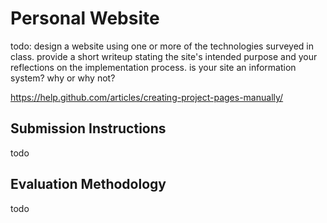# Personal Website

todo: design a website using one or more of the technologies surveyed in class.
 provide a short writeup stating the site's intended purpose and your reflections on the implementation process. is your site an information system? why or why not?

https://help.github.com/articles/creating-project-pages-manually/

## Submission Instructions

todo

## Evaluation Methodology

todo
